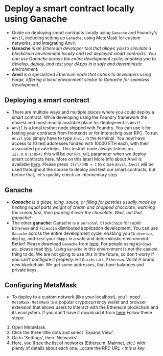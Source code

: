 # Deploy a smart contract locally using Ganache
- Guide on deploying smart contracts locally using `Ganache` and Foundry's `Anvil`, including setting up `Ganache`, using MetaMask for custom networks, and integrating Anvil.
- **Ganache** *is an Ethereum developer tool that allows you to simulate a blockchain environment locally and test deployed smart contracts. You can use Ganache across the entire development cycle; enabling you to develop, deploy, and test your dApps in a safe and deterministic environment.*
- **Anvil** *is a specialized Ethereum node that caters to developers using Forge, offering a local environment similar to Ganache for seamless development.*

## Deploying a smart contract
- There are multiple ways and multiple places where you could deploy a smart contract. While developing using the Foundry framework the easiest and most readily available place for deployment is `Anvil`.
- `Anvil` is a local testnet node shipped with Foundry. You can use it for testing your contracts from frontends or for interacting over RPC. To run `Anvil` you simply have to type `anvil` in the terminal.  You now have access to 10 test addresses funded with 10000 ETH each, with their associated private keys. This testnet node always listens on `127.0.0.1:8545` this will be our `RPC_UR`L parameter when we deploy smart contracts here. More on this later! More info about Anvil is available [here](https://book.getfoundry.sh/reference/anvil/). Please press` Ctrl/CMD + C` to close `Anvil`. `Anvil` will be used throughout the course to deploy and test our smart contracts, but before that, let's quickly check an intermediary step.

## Ganache
- ***Ganache*** *is a glaze, icing, sauce, or filling for pastries usually made by heating equal parts weight of cream and chopped chocolate, warming the cream first, then pouring it over the chocolate. Wait, not that ganache!* 
- The other **ganache**: Ganache is a `personal blockchain` for rapid `Ethereum` and `Filecoin` distributed application development. You can use `Ganache` across the entire development cycle; enabling you to `develop`, `deploy`, and `test` your `dApps` in a safe and deterministic environment. Better! Please download `Ganache` from [here](https://archive.trufflesuite.com/ganache/). For people using `Windows WSL` please read [this](https://github.com/Cyfrin/foundry-simple-storage-cu?tab=readme-ov-file#windows-wsl--ganache). Using `Ganache` in this environment is not the easiest thing to do. We are not going to use this in the future, so don't worry if you can't configure it properly. Hit `Quickstart Ethereum`. Voila! A brand new blockchain. We get some addresses, that have balances and private keys.

## Configuring MetaMask
- To deploy to a custom network (like your localhost), you'll need `MetaMask`. `MetaMask` is a popular cryptocurrency wallet and browser extension that allows users to interact with the Ethereum blockchain and its ecosystem. If you don't have it download it from [here](https://metamask.io/download/) Follow these steps:

1. Open MetaMask.
2. Click the three little dots and select 'Expand View'.
3. Go to 'Settings', then 'Networks'.
4. Here, you'll see the list of networks (Ethereum, Mainnet, etc.) with plenty of details about each one. Locate the RPC URL - *this is key*.
